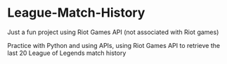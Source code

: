 # League-Match-History
Just a fun project using Riot Games API (not associated with Riot games)

Practice with Python and using APIs, using Riot Games API to retrieve the last 20 League of Legends match history
